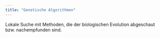 ```yaml
---
title: "Genetische Algorithmen"
---
```



Lokale Suche mit Methoden, die der biologischen Evolution abgeschaut bzw. nachempfunden sind.
